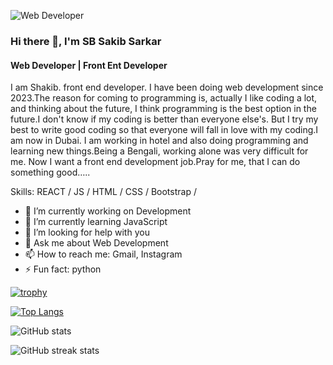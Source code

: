 ![Web Developer](https://scontent.ffjr8-1.fna.fbcdn.net/v/t39.30808-6/428617063_1454866508467037_3407539147835503533_n.jpg?_nc_cat=102&ccb=1-7&_nc_sid=783fdb&_nc_ohc=f2-EKxlule8AX8ObvWx&_nc_ht=scontent.ffjr8-1.fna&oh=00_AfA01A1KJQSVXzUu651ZAO9JB_Z1ALlQOWlcY5t3MlStWw&oe=65D8A22E)

### Hi there 👋, I'm SB Sakib Sarkar
#### Web Developer | Front Ent Developer

I am Shakib. front end developer. I have been doing web development since 2023.The reason for coming to programming is, actually I like coding a lot, and thinking about the future, I think programming is the best option in the future.I don't know if my coding is better than everyone else's. But I try my best to write good coding so that everyone will fall in love with my coding.I am now in Dubai. I am working in hotel and also doing programming and learning new things.Being a Bengali, working alone was very difficult for me. Now I want a front end development job.Pray for me, that I can do something good…..



Skills:  REACT / JS / HTML / CSS / Bootstrap / 

- 🔭 I’m currently working on Development 
- 🌱 I’m currently learning JavaScript 
- 🤔 I’m looking for help with you 
- 💬 Ask me about Web Development 
- 📫 How to reach me: Gmail, Instagram 
- ⚡ Fun fact: python 


 



[![trophy](https://github-profile-trophy.vercel.app/?username=sbsakib8)](https://github.com/ryo-ma/github-profile-trophy)

[![Top Langs](https://github-readme-stats.vercel.app/api/top-langs/?username=sbsakib8)](https://github.com/anuraghazra/github-readme-stats)

![GitHub stats](https://github-readme-stats.vercel.app/api?username=sbsakib8&show_icons=true)  

![GitHub streak stats](https://streak-stats.demolab.com/?user=sbsakib8)  

